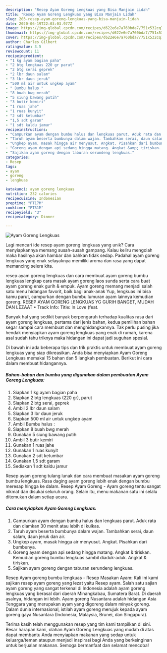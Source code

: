 ```yaml
---
description: "Resep Ayam Goreng Lengkuas yang Bisa Manjain Lidah"
title: "Resep Ayam Goreng Lengkuas yang Bisa Manjain Lidah"
slug: 203-resep-ayam-goreng-lengkuas-yang-bisa-manjain-lidah
date: 2020-06-19T22:03:03.977Z
image: https://img-global.cpcdn.com/recipes/d622e6e7a760bda7/751x532cq70/ayam-goreng-lengkuas-foto-resep-utama.jpg
thumbnail: https://img-global.cpcdn.com/recipes/d622e6e7a760bda7/751x532cq70/ayam-goreng-lengkuas-foto-resep-utama.jpg
cover: https://img-global.cpcdn.com/recipes/d622e6e7a760bda7/751x532cq70/ayam-goreng-lengkuas-foto-resep-utama.jpg
author: Charles Gilbert
ratingvalue: 3.5
reviewcount: 11
recipeingredient:
- "1 kg ayam bagian paha"
- "2 btg lengkuas 220 gr parut"
- "2 btg serai geprek"
- "2 lbr daun salam"
- "3 lbr daun jeruk"
- "500 ml air untuk ungkep ayam"
- " Bumbu halus "
- "8 buah bwg merah"
- "5 siung bawang putih"
- "3 butir kemiri"
- "1 ruas jahe"
- "1 ruas kunyit"
- "2 sdt ketumbar"
- "1,5 sdt garam"
- "1 sdt kaldu jamur"
recipeinstructions:
- "Campurkan ayam dengan bumbu halus dan lengkuas parut. Aduk rata dan diamkan 30 menit atau lebih di kulkas."
- "Taruh ayam beserta bumbunya dalam wajan. Tambahkan serai, daun salam, daun jeruk dan air."
- "Ungkep ayam, masak hingga air menyusut. Angkat. Pisahkan dari bumbunya."
- "Goreng ayam dengan api sedang hingga matang. Angkat &amp; tiriskan. Kemudian goreng bumbu lengkuas sambil diaduk-aduk. Angkat &amp; tiriskan."
- "Sajikan ayam goreng dengan taburan serundeng lengkuas."
categories:
- Resep
tags:
- ayam
- goreng
- lengkuas

katakunci: ayam goreng lengkuas 
nutrition: 232 calories
recipecuisine: Indonesian
preptime: "PT17M"
cooktime: "PT31M"
recipeyield: "3"
recipecategory: Dinner

---
```



![Ayam Goreng Lengkuas](https://img-global.cpcdn.com/recipes/d622e6e7a760bda7/751x532cq70/ayam-goreng-lengkuas-foto-resep-utama.jpg)

Lagi mencari ide resep ayam goreng lengkuas yang unik? Cara menyiapkannya memang susah-susah gampang. Kalau keliru mengolah maka hasilnya akan hambar dan bahkan tidak sedap. Padahal ayam goreng lengkuas yang enak selayaknya memiliki aroma dan rasa yang dapat memancing selera kita.

resep ayam goreng lengkuas dan cara membuat ayam goreng bumbu lengkuas lengkap cara masak ayam goreng laos sunda serta cara buat ayam goreng enak gurih &amp; empuk. Ayam goreng memang menjadi salah satu menu hidangan favorit, baik bagi anak-anak Yup, lengkuas ini bisa kamu parut, campurkan dengan bumbu lumuran ayam lainnya kemudian goreng. RESEP AYAM GORENG LENGKUAS YG GURIH BANGET, MUDAH DAN LEZAAT • Track Info: Title: In Love (feat.

Banyak hal yang sedikit banyak berpengaruh terhadap kualitas rasa dari ayam goreng lengkuas, pertama dari jenis bahan, kedua pemilihan bahan segar sampai cara membuat dan menghidangkannya. Tak perlu pusing jika hendak menyiapkan ayam goreng lengkuas yang enak di rumah, karena asal sudah tahu triknya maka hidangan ini dapat jadi suguhan spesial.


Di bawah ini ada beberapa tips dan trik praktis untuk membuat ayam goreng lengkuas yang siap dikreasikan. Anda bisa menyiapkan Ayam Goreng Lengkuas memakai 15 bahan dan 5 langkah pembuatan. Berikut ini cara dalam membuat hidangannya.

<!--inarticleads1-->

##### Bahan-bahan dan bumbu yang digunakan dalam pembuatan Ayam Goreng Lengkuas:

1. Siapkan 1 kg ayam bagian paha
1. Siapkan 2 btg lengkuas (220 gr), parut
1. Siapkan 2 btg serai, geprek
1. Ambil 2 lbr daun salam
1. Siapkan 3 lbr daun jeruk
1. Siapkan 500 ml air untuk ungkep ayam
1. Ambil  Bumbu halus :
1. Siapkan 8 buah bwg merah
1. Gunakan 5 siung bawang putih
1. Ambil 3 butir kemiri
1. Gunakan 1 ruas jahe
1. Gunakan 1 ruas kunyit
1. Gunakan 2 sdt ketumbar
1. Gunakan 1,5 sdt garam
1. Sediakan 1 sdt kaldu jamur


Resep ayam goreng tulang lunak dan cara membuat masakan ayam goreng bumbu lengkuas. Rasa daging ayam goreng lebih enak dengan bumbu meresap hingga ke dalam. Resep Ayam Goreng - Ayam goreng tentu sangat nikmat dan disukai seluruh orang. Selain itu, menu makanan satu ini selalu ditemukan dalam setiap acara. 

<!--inarticleads2-->

##### Cara menyiapkan Ayam Goreng Lengkuas:

1. Campurkan ayam dengan bumbu halus dan lengkuas parut. Aduk rata dan diamkan 30 menit atau lebih di kulkas.
1. Taruh ayam beserta bumbunya dalam wajan. Tambahkan serai, daun salam, daun jeruk dan air.
1. Ungkep ayam, masak hingga air menyusut. Angkat. Pisahkan dari bumbunya.
1. Goreng ayam dengan api sedang hingga matang. Angkat &amp; tiriskan. Kemudian goreng bumbu lengkuas sambil diaduk-aduk. Angkat &amp; tiriskan.
1. Sajikan ayam goreng dengan taburan serundeng lengkuas.


Resep Ayam goreng bumbu lengkuas - Resep Masakan Ayam: Kali ini kami sajikan resep ayam goreng yang lezat yaitu Resep ayam. Salah satu sajian ayam goreng yang sangat terkenal di Indonesia adalah ayam goreng lengkuas yang berasal dari daerah Minangkabau, Sumatera Barat. Di daerah asalnya, hidangan ini lebih. Ayam goreng Nusantara adalah hidangan Asia Tenggara yang merupakan ayam yang digoreng dalam minyak goreng. Dalam dunia internasional, istilah ayam goreng merujuk kepada ayam goreng gaya Nusantara (Indonesia, Malaysia, Brunei, dan Singapura). 

Terima kasih telah menggunakan resep yang tim kami tampilkan di sini. Besar harapan kami, olahan Ayam Goreng Lengkuas yang mudah di atas dapat membantu Anda menyiapkan makanan yang sedap untuk keluarga/teman ataupun menjadi inspirasi bagi Anda yang berkeinginan untuk berjualan makanan. Semoga bermanfaat dan selamat mencoba!
